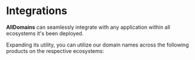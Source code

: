 # Integrations

**AllDomains** can seamlessly integrate with any application within all ecosystems it's been deployed.

Expanding its utility, you can utilize our domain names across the following products on the respective ecosystems:

###
